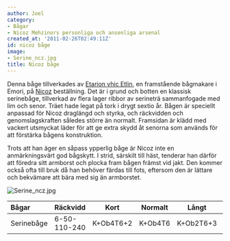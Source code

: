 ```yaml
---
author: Joel
category:
- Bågar
- Nicoz Mehzinors personliga och ansenliga arsenal
created_at: '2011-02-26T02:49:11Z'
id: nicoz båge
image:
- Serine_ncz.jpg
title: Nicoz båge
---
```

Denna båge tillverkades av [Etarion vhic Etlin], en framstående bågmakare i Emori, på [Nicoz] beställning. Det är i grund och botten en klassisk serinebåge, tillverkad av flera lager ribbor av serineträ sammanfogade med lim och senor. Träet hade legat på tork i drygt sextio år. Bågen är speciellt anpassad för Nicoz draglängd och styrka, och räckvidden och genomslagskraften således större än normalt. Framsidan är klädd med vackert utsmyckat läder för att ge extra skydd åt senorna som används för att förstärka bågens konstruktion.

Trots att han äger en såpass ypperlig båge är Nicoz inte en anmärkningsvärt god bågskytt. I strid, särskilt till häst, tenderar han därför att föredra sitt armborst och plocka fram bågen främst vid jakt. Den kommer också ofta till bruk då han behöver färdas till fots, eftersom den är lättare och bekvämare att bära med sig än armborstet.

![][1]

| Bågar      | Räckvidd     | Kort      | Normalt | Långt     | Mkt Långt | STYK | Fattn | BRYT | Längd  | Vikt   | Pris |
|:-----------|--------------|-----------|---------|-----------|-----------|------|-------|------|--------|--------|------|
| Serinebåge | 6-50-110-240 | K+Ob4T6+2 | K+Ob4T6 | K+Ob2T6+3 | K+Ob2T6+1 | 14   | 2X    | 5    | 174 cm | 1,5 kg | Unik |

  [Etarion vhic Etlin]: Etarion_vhic_Etlin
  [Nicoz]: Nicoz
  [1]: Serine_ncz.jpg "Serine_ncz.jpg"